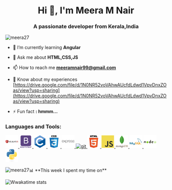 <h1 align="center">Hi 👋, I'm Meera M Nair</h1>
<h3 align="center">A passionate developer from Kerala,India</h3>

<p align="left"> <img src="https://komarev.com/ghpvc/?username=meera27&label=Profile%20views&color=0e75b6&style=flat" alt="meera27" /> </p>

- 🌱 I’m currently learning **Angular**

- 💬 Ask me about **HTML,CSS,JS**

- 📫 How to reach me **meeramnair99@gmail.com**

- 📄 Know about my experiences [https://drive.google.com/file/d/1N0NR52voVAhwAUcfdLdwd1VpvDnxZOas/view?usp=sharing](https://drive.google.com/file/d/1N0NR52voVAhwAUcfdLdwd1VpvDnxZOas/view?usp=sharing)

- ⚡ Fun fact **: hmmm...**


<h3 align="left">Languages and Tools:</h3>
<p align="left"> <a href="https://angular.io" target="_blank"> <img src="https://raw.githubusercontent.com/devicons/devicon/master/icons/angularjs/angularjs-original-wordmark.svg" alt="angularjs" width="40" height="40"/> </a> <a href="https://getbootstrap.com" target="_blank"> <img src="https://raw.githubusercontent.com/devicons/devicon/master/icons/bootstrap/bootstrap-plain-wordmark.svg" alt="bootstrap" width="40" height="40"/> </a> <a href="https://www.cprogramming.com/" target="_blank"> <img src="https://raw.githubusercontent.com/devicons/devicon/master/icons/c/c-original.svg" alt="c" width="40" height="40"/> </a> <a href="https://www.w3schools.com/css/" target="_blank"> <img src="https://raw.githubusercontent.com/devicons/devicon/master/icons/css3/css3-original-wordmark.svg" alt="css3" width="40" height="40"/> </a> <a href="https://expressjs.com" target="_blank"> <img src="https://raw.githubusercontent.com/devicons/devicon/master/icons/express/express-original-wordmark.svg" alt="express" width="40" height="40"/> </a> <a href="https://git-scm.com/" target="_blank"> <img src="https://www.vectorlogo.zone/logos/git-scm/git-scm-icon.svg" alt="git" width="40" height="40"/> </a> <a href="https://www.w3.org/html/" target="_blank"> <img src="https://raw.githubusercontent.com/devicons/devicon/master/icons/html5/html5-original-wordmark.svg" alt="html5" width="40" height="40"/> </a> <a href="https://developer.mozilla.org/en-US/docs/Web/JavaScript" target="_blank"> <img src="https://raw.githubusercontent.com/devicons/devicon/master/icons/javascript/javascript-original.svg" alt="javascript" width="40" height="40"/> </a> <a href="https://www.mongodb.com/" target="_blank"> <img src="https://raw.githubusercontent.com/devicons/devicon/master/icons/mongodb/mongodb-original-wordmark.svg" alt="mongodb" width="40" height="40"/> </a> <a href="https://www.mysql.com/" target="_blank"> <img src="https://raw.githubusercontent.com/devicons/devicon/master/icons/mysql/mysql-original-wordmark.svg" alt="mysql" width="40" height="40"/> </a> <a href="https://nodejs.org" target="_blank"> <img src="https://raw.githubusercontent.com/devicons/devicon/master/icons/nodejs/nodejs-original-wordmark.svg" alt="nodejs" width="40" height="40"/> </a> <a href="https://www.python.org" target="_blank"> <img src="https://raw.githubusercontent.com/devicons/devicon/master/icons/python/python-original.svg" alt="python" width="40" height="40"/> </a> </p>

<p><img align="left" src="https://github-readme-stats.vercel.app/api/top-langs?username=meera27&show_icons=true&locale=en&layout=compact" alt="meera27" /></p>
📊 **This week I spent my time on**

![Wwakatime stats](https://github-readme-stats-taupe-two.vercel.app/api/wakatime?username=Meera27&hide_title=true&hide_border=true&langs_count=3)



<!-- <img align="center" alt="Tonal's github stats" src="https://github-readme-stats.Meera27.vercel.app/api?username=Meera27&show_icons=true&hide_border=true"/>
-->


